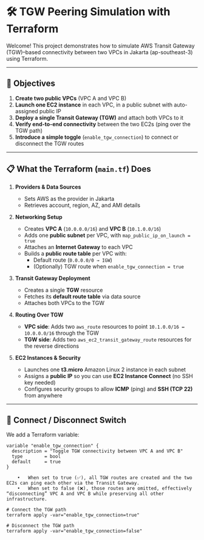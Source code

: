 # 🛠️ TGW Peering Simulation with Terraform

Welcome! This project demonstrates how to simulate AWS Transit Gateway (TGW)–based connectivity between two VPCs in Jakarta (ap-southeast-3) using Terraform.  

---

## 🎯 Objectives

1. **Create two public VPCs** (VPC A and VPC B)  
2. **Launch one EC2 instance** in each VPC, in a public subnet with auto-assigned public IP  
3. **Deploy a single Transit Gateway (TGW)** and attach both VPCs to it  
4. **Verify end-to-end connectivity** between the two EC2s (ping over the TGW path)  
5. **Introduce a simple toggle** (`enable_tgw_connection`) to connect or disconnect the TGW routes  

---

## 📋 What the Terraform (`main.tf`) Does

1. **Providers & Data Sources**  
   - Sets AWS as the provider in Jakarta  
   - Retrieves account, region, AZ, and AMI details  

2. **Networking Setup**  
   - Creates **VPC A** (`10.0.0.0/16`) and **VPC B** (`10.1.0.0/16`)  
   - Adds one **public subnet** per VPC, with `map_public_ip_on_launch = true`  
   - Attaches an **Internet Gateway** to each VPC  
   - Builds a **public route table** per VPC with:
     - Default route (`0.0.0.0/0 → IGW`)
     - (Optionally) TGW route when `enable_tgw_connection = true`  

3. **Transit Gateway Deployment**  
   - Creates a single **TGW** resource  
   - Fetches its **default route table** via data source  
   - Attaches both VPCs to the TGW  

4. **Routing Over TGW**  
   - **VPC side**: Adds two `aws_route` resources to point `10.1.0.0/16 ↔ 10.0.0.0/16` through the TGW  
   - **TGW side**: Adds two `aws_ec2_transit_gateway_route` resources for the reverse directions  

5. **EC2 Instances & Security**  
   - Launches one **t3.micro** Amazon Linux 2 instance in each subnet  
   - Assigns a **public IP** so you can use **EC2 Instance Connect** (no SSH key needed)  
   - Configures security groups to allow **ICMP** (ping) and **SSH (TCP 22)** from anywhere  

---

## 🔄 Connect / Disconnect Switch

We add a Terraform variable:

```hcl
variable "enable_tgw_connection" {
  description = "Toggle TGW connectivity between VPC A and VPC B"
  type        = bool
  default     = true
}

	•	When set to true (✅), all TGW routes are created and the two EC2s can ping each other via the Transit Gateway.
	•	When set to false (❌), those routes are omitted, effectively “disconnecting” VPC A and VPC B while preserving all other infrastructure.

# Connect the TGW path
terraform apply -var="enable_tgw_connection=true"

# Disconnect the TGW path
terraform apply -var="enable_tgw_connection=false"